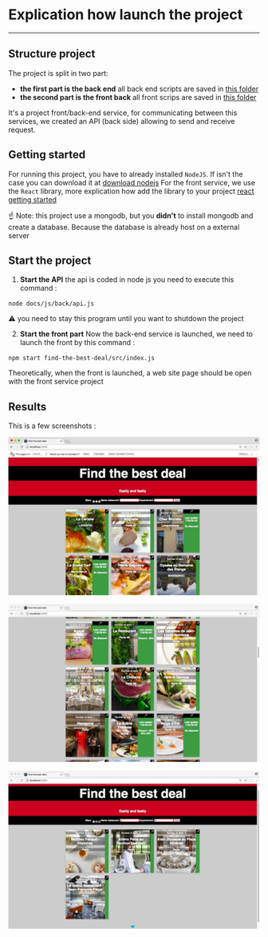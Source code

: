# Explication how launch the project #
----

## Structure project ##

The project is split in two part:  
- **the first part is the back end** all back end scripts are saved in [this folder](docs/js/back)
- **the second part is the front back** all front scrips are saved in [this folder](find-the-best-deal/src)

It's a project front/back-end service, for communicating between this services, we created an API (back side) allowing to send and receive request.

## Getting started ##
For running this project, you have to already installed `NodeJS`. If isn't the case you can download it at [download nodejs](https://nodejs.org/en/download/)
For the front service, we use the `React` library, more explication how add the library to your project [react getting started](https://reactjs.org/docs/try-react.html)

:point_up: Note: this project use a mongodb, but you **didn't** to install mongodb and create a database. Because the database is already host on a external server

## Start the project ##
1. **Start the API** the api is coded in node js you need to execute this command :
```
node docs/js/back/api.js
```
:warning: you need to stay this program until you want to shutdown the project

2. **Start the front part** Now the back-end service is launched, we need to launch the front by this command :
```
npm start find-the-best-deal/src/index.js
```
Theoretically, when the front is launched, a web site page should be open with the front service project  

## Results ##
This is a few screenshots :

![Alt text](/img/screen01.jpeg?raw=true "Screen home page")

![Alt text](/img/screen02.jpeg?raw=true "Screen restaurants with discounts")

![Alt text](/img/screen03.jpeg?raw=true "Screen result of filtering")
